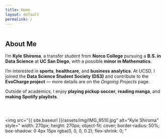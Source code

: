 ```yaml
---
title: Home
layout: default
permalink: /
---
```

<div style="display: flex; align-items: flex-start; gap: 30px; flex-wrap: wrap;">
  <div style="flex: 1; min-width: 300px;">
    <h2>About Me</h2>
    <p>
      I’m <b>Kyle Shiroma</b>, a transfer student from <b>Norco College</b> pursuing a <b>B.S. in Data Science</b> at <b>UC San Diego</b>, with a possible <b>minor in Mathematics</b>.
    </p>
    <p>
      I’m interested in <b>sports</b>, <b>healthcare</b>, and <b>business analytics</b>. At UCSD, I joined the <b>Data Science Student Society (DS3)</b> and contribute to the <b>EvoCharge project</b> — more details are on the <i>Ongoing Projects</i> page.
    </p>
    <p>
      Outside of academics, I enjoy <b>playing pickup soccer</b>, <b>reading manga</b>, and <b>making Spotify playlists</b>.
    </p>
  </div>
  
  <img 
    src="{{ site.baseurl }}/assets/img/IMG_9510.jpg" 
    alt="Kyle Shiroma"
    style="
      width: 270px;
      height: 270px;
      object-fit: cover;
      border-radius: 50%;
      box-shadow: 0 4px 15px rgba(0, 0, 0, 0.2);
      flex-shrink: 0;
    "
  >
</div>
